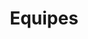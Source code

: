---
equipes:
- membre:
  - nom: Thomas Mrt
  - nom: Marie L
  - nom: Cathy BOGNON
  - nom: jean-charles roussel
  - nom: Marie Leger
  - nom: Alain Seguy
  - nom: Trang Tran
  - nom: Nicolas Cognet
  - nom: Nz Van
  nom: Equipe 1
- membre:
  - nom: "S\xE9bastien Buczynski"
  - nom: Aurore Meresse
  - nom: virginy pilloud
  - nom: Christophe Dehillotte
  - nom: "Lo\xEFc Le Gal"
  - nom: Satya Wiplier
  - nom: Juliette Godart
  - nom: Mari On
  - nom: Sophie Rollin
  nom: Equipe 2
- membre:
  - nom: Bryan Simpson
  - nom: Colette VAUCHEL
  - nom: Sylvain Wiplier
  - nom: Frederic Zaugg
  - nom: "Elodie Lef\xE8vre"
  - nom: corentin paya
  - nom: Julie Leger
  - nom: emmanuelle brouder
  - nom: Timothee Delauriere
  nom: Equipe 3
title: Equipes
---